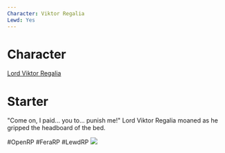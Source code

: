 ```yaml
---
Character: Viktor Regalia
Lewd: Yes
---
```

# Character
[Lord Viktor Regalia](Lord%20Viktor%20Regalia.md)

# Starter
"Come on, I paid... you to... punish me!" Lord Viktor Regalia moaned as he gripped the headboard of the bed.

  

#OpenRP #FeraRP #LewdRP 
![](5ba402fc7b08e279de6773f280085396--bank-blood.jpg)